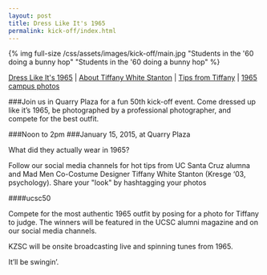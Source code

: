 ```yaml
---
layout: post
title: Dress Like It's 1965
permalink: kick-off/index.html
---
```

{% img full-size /css/assets/images/kick-off/main.jpg "Students in the '60 doing a bunny hop" "Students in the '60 doing a bunny hop" %}
<div class="more-info">
<a href="index.html">Dress Like It's 1965</a> | <a href="about-tiffany.html">About Tiffany White Stanton</a> | <a href="tips.html">Tips from Tiffany</a> | <a href="photos.html">1965 campus photos</a>
</div>

###Join us in Quarry Plaza for a fun 50th kick-off event. Come dressed up like it’s 1965, be photographed by a professional photographer, and compete for the best outfit.

###Noon to 2pm
###January 15, 2015, at Quarry Plaza

What did they actually wear in 1965?

Follow our social media channels for hot tips from UC Santa Cruz alumna and Mad Men Co-Costume Designer Tiffany White Stanton (Kresge ‘03, psychology). Share your "look" by hashtagging your photos

###&#35;ucsc50

Compete for the most authentic 1965 outfit by posing for a photo for Tiffany to judge. The winners will be featured in the UCSC alumni magazine and on our social media channels.

KZSC will be onsite broadcasting live and spinning tunes from 1965.

It’ll be swingin’.
